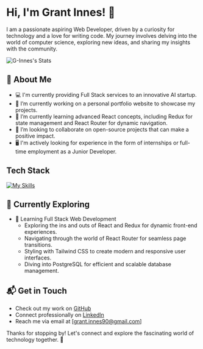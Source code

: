 # Hi, I'm Grant Innes! 👋

I am a passionate aspiring Web Developer, driven by a curiosity for technology and a love for writing code. My journey involves delving into the world of computer science, exploring new ideas, and sharing my insights with the community.

![G-Innes's Stats](https://github-readme-stats.vercel.app/api?username=G-Innes&theme=vue-dark&show_icons=true&hide_border=true&count_private=true)

## 🚀 About Me

- 💻 I'm currently providing Full Stack services to an innovative AI startup.
- 🔭 I’m currently working on a personal portfolio website to showcase my projects.
- 🌱 I’m currently learning advanced React concepts, including Redux for state management and React Router for dynamic navigation.
- 🤝 I’m looking to collaborate on open-source projects that can make a positive impact.
- 🖥 I'm actively looking for experience in the form of internships or full-time employment as a Junior Developer.



## Tech Stack
[![My Skills](https://skillicons.dev/icons?i=js,ts,react,vue,html,css,tailwindcss,nodejs,python,postgres,git,github)](https://skillicons.dev)

## 🌱 Currently Exploring

- 🚀 Learning Full Stack Web Development
  - Exploring the ins and outs of React and Redux for dynamic front-end experiences.
  - Navigating through the world of React Router for seamless page transitions.
  - Styling with Tailwind CSS to create modern and responsive user interfaces.
  - Diving into PostgreSQL for efficient and scalable database management.

 <!--## 🏆 Achievements

- 
-->


## 📬 Get in Touch

<!--- Connect with me on [X/Twitter](https://x.com/G____I____)-->
- Check out my work on [GitHub](https://github.com/G-Innes?tab=repositories)
- Connect professionally on [LinkedIn](https://www.linkedin.com/in/grant-innes-0621781a5/)
- Reach me via email at [grant.innes90@gmail.com]


Thanks for stopping by! Let's connect and explore the fascinating world of technology together. 🚀


